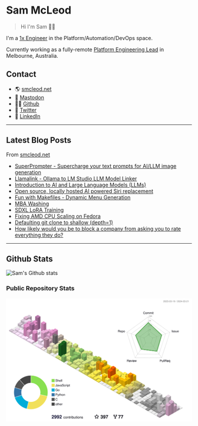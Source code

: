 # Sam McLeod

> Hi I'm Sam 👋🏻

I'm a [1x Engineer](https://1x.engineer/) in the Platform/Automation/DevOps space.

Currently working as a fully-remote [Platform Engineering Lead](https://smcleod.net/cv/) in Melbourne, Australia.

## Contact

- 🌎 [smcleod.net](https://smcleod.net)
- 🐘 [Mastodon](https://aus.social/@s_mcleod)
- 🧑‍💻 [Github](https://www.github.com/sammcj)
- 🦃 [Twitter](https://www.twitter.com/sammcj)
- 👔 [LinkedIn](https://www.linkedin.com/in/sammcj)

---

## Latest Blog Posts

From [smcleod.net](https://smcleod.net)

<!-- BLOG-POST-LIST:START -->
- [SuperPrompter - Supercharge your text prompts for AI/LLM image generation](https://smcleod.net/2024/03/superprompter-supercharge-your-text-prompts-for-ai/llm-image-generation/)
- [Llamalink - Ollama to LM Studio LLM Model Linker](https://smcleod.net/2024/03/llamalink-ollama-to-lm-studio-llm-model-linker/)
- [Introduction to AI and Large Language Models &lpar;LLMs&rpar;](https://smcleod.net/2023/11/introduction-to-ai-and-large-language-models-llms/)
- [Open source, locally hosted AI powered Siri replacement](https://smcleod.net/2023/11/open-source-locally-hosted-ai-powered-siri-replacement/)
- [Fun with Makefiles - Dynamic Menu Generation](https://smcleod.net/2023/11/fun-with-makefiles-dynamic-menu-generation/)
- [MBA Washing](https://smcleod.net/2023/11/mba-washing/)
- [SDXL LoRA Training](https://smcleod.net/2023/10/sdxl-lora-training/)
- [Fixing AMD CPU Scaling on Fedora](https://smcleod.net/2023/07/fixing-amd-cpu-scaling-on-fedora/)
- [Defaulting git clone to shallow &lpar;depth=1&rpar;](https://smcleod.net/2023/05/defaulting-git-clone-to-shallow-depth1/)
- [How likely would you be to block a company from asking you to rate everything they do?](https://smcleod.net/2023/05/how-likely-would-you-be-to-block-a-company-from-asking-you-to-rate-everything-they-do/)
<!-- BLOG-POST-LIST:END -->

---

## Github Stats

![Sam's Github stats](https://github-readme-stats.vercel.app/api?username=sammcj&count_private=true)

### Public Repository Stats

![3D Stats](https://raw.githubusercontent.com/sammcj/sammcj/main/profile-3d-contrib/profile-season-animate.svg)

<!-- ![Stats (Public Repos)](/metrics.base.svg)  -->

<!-- markdownlint-disable-next-line -->
<a rel="me" href="https://aus.social/@s_mcleod"></a>
